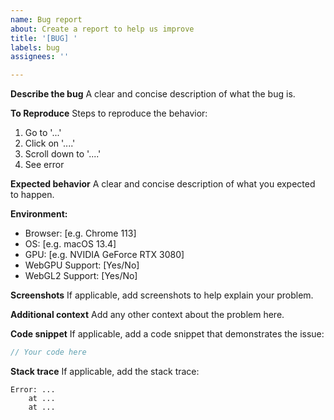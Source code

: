 ```yaml
---
name: Bug report
about: Create a report to help us improve
title: '[BUG] '
labels: bug
assignees: ''

---
```


**Describe the bug**
A clear and concise description of what the bug is.

**To Reproduce**
Steps to reproduce the behavior:
1. Go to '...'
2. Click on '....'
3. Scroll down to '....'
4. See error

**Expected behavior**
A clear and concise description of what you expected to happen.

**Environment:**
 - Browser: [e.g. Chrome 113]
 - OS: [e.g. macOS 13.4]
 - GPU: [e.g. NVIDIA GeForce RTX 3080]
 - WebGPU Support: [Yes/No]
 - WebGL2 Support: [Yes/No]

**Screenshots**
If applicable, add screenshots to help explain your problem.

**Additional context**
Add any other context about the problem here.

**Code snippet**
If applicable, add a code snippet that demonstrates the issue:

```typescript
// Your code here
```

**Stack trace**
If applicable, add the stack trace:

```
Error: ...
    at ...
    at ...
``` 